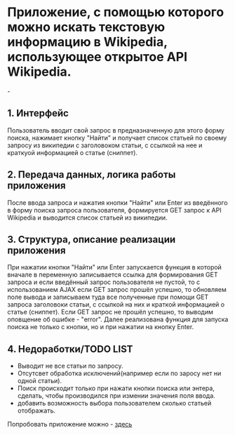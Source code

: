 <h1>Приложение, с помощью которого можно искать текстовую
информацию в Wikipediа, использующее открытое API Wikipedia.</h1>
-
<h2>1. Интерфейс</h2>

Пользователь вводит свой запрос в предназначенную для этого форму поиска, нажимает кнопку "Найти" и получает список статьей 
по своему запросу из  википедии с заголовоком статьи, с ссылкой на нее и краткуой информацией о статье (сниппет).

<h2>2. Передача данных, логика работы приложения</h2>

После ввода запроса и нажатия кнопки "Найти" или Enter из введённого в форму поиска запроса пользователя, 
формируется GET запрос к API Wikipedia и выводится список статьей из википедии.

<h2>3. Структура, описание реализации приложения</h2>

При нажатии кнопки "Найти" или Enter запускается функция в которой вначале в переменную записывается ссылка для формирования
GET запроса и если введённый запрос пользователя не пустой, то с использованием AJAX если GET запрос прошёл успешно, то 
обновляем поле вывода и записываем туда все полученные при помощи GET запроса заголовоки статьи, с ссылкой 
на них и краткой информацией о статье (сниппет). Если GET запрос не прошёл успешно, то выводим оповщение об ошибке - "error".
Далее реализована функция для запуска поиска не только с кнопки, но и при нажатии на кнопку Enter.

<h2>4. Недоработки/TODO LIST</h2>
<ul>
<li>Выводит не все статьи по запросу.</li>
<li>Отсутсвет обработка исключений(например если по заросу нет ни одной статьи).</li>
<li>Поиск происходит только при нажати кнопки поиска или энтера, сделать, чтобы производился при измении значения поля ввода.</li>
<li>добавить возможность выбора пользователем сколько статьей отображать.</li>
</ul>
<p>
Попробовать приложение можно - <a href="http://htmlpreview.github.io/?https://github.com/grishbar/naumenTestTask/blob/master/index.html">здесь</a>
  </p>
